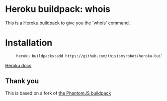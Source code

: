 # Heroku buildpack: whois

This is a [Heroku buildpack](http://devcenter.heroku.com/articles/buildpacks) to give you the 'whois' command.

# Installation

```bash
     heroku buildpacks:add https://github.com/thisismyrobot/heroku-buildpack-whois.git
```

[Heroku docs](https://devcenter.heroku.com/articles/using-multiple-buildpacks-for-an-app#adding-a-buildpack)

## Thank you

This is based on a fork of [the PhantomJS buildpack](https://github.com/stomita/heroku-buildpack-phantomjs)
